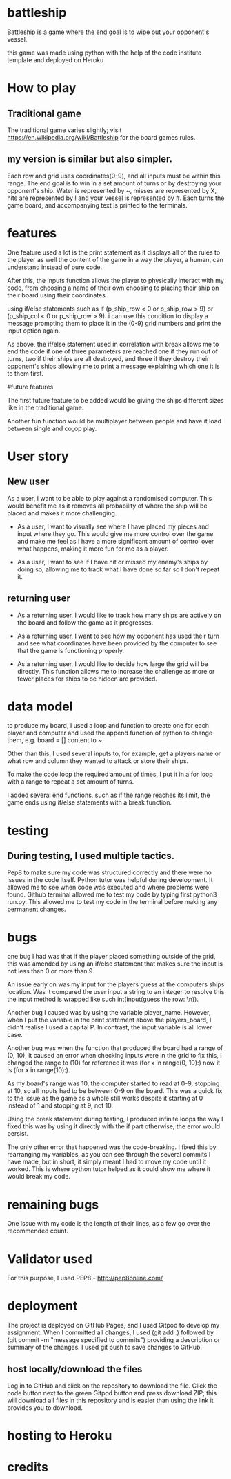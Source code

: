 # battleship
Battleship is a game where the end goal is to wipe out your opponent's vessel.

this game was made using python with the help of the code institute template and deployed on Heroku

# How to play
## Traditional game
The traditional game varies slightly; visit https://en.wikipedia.org/wiki/Battleship for the board games rules.

## my version is similar but also simpler.
Each row and grid uses coordinates(0-9), and all inputs must be within this range.
The end goal is to win in a set amount of turns or by destroying your opponent's ship.
Water is represented by ~, misses are represented by X, hits are represented by ! and your vessel is represented by #.
Each turns the game board, and accompanying text is printed to the terminals.

# features

One feature used a lot is the print statement as it displays all of the rules to the player as well the content of the game in a way the player, a human, can understand instead of pure code.

After this, the inputs function allows the player to physically interact with my code, from choosing a name of their own choosing to placing their ship on their board using their coordinates.

using if/else statements such as  if (p_ship_row < 0 or p_ship_row > 9) or (p_ship_col < 0 or p_ship_row > 9): i can use this condition to display a message prompting them to place it in the (0-9) grid numbers and print the input option again.

As above, the if/else statement used in correlation with break allows me to end the code if one of three parameters are reached one if they run out of turns, two if their ships are all destroyed, and three if they destroy their opponent's ships allowing me to print a message explaining which one it is to them first.

#future features

The first future feature to be added would be giving the ships different sizes like in the traditional game.

Another fun function would be multiplayer between people and have it load between single and co_op play.

# User story

## New user

As a user, I want to be able to play against a randomised computer. This would benefit me as it removes all probability of where the ship will be placed and makes it more challenging.

- As a user, I want to visually see where I have placed my pieces and input where they go. This would give me more control over the game and make me feel as I have a more significant amount of control over what happens, making it more fun for me as a player.

- As a user, I want to see if I have hit or missed my enemy's ships by doing so, allowing me to track what I have done so far so I don't repeat it.


## returning user

- As a returning user, I would like to track how many ships are actively on the board and follow the game as it progresses.

- As a returning user, I want to see how my opponent has used their turn and see what coordinates have been provided by the computer to see that the game is functioning properly.

- As a returning user, I would like to decide how large the grid will be directly. This function allows me to increase the challenge as more or fewer places for ships to be hidden are provided.

# data model
to produce my board, I used a loop and function to create one for each player and computer and used the append function of python to change them, e.g. board = [] content to ~.

Other than this, I used several inputs to, for example, get a players name or what row and column they wanted to attack or store their ships.

To make the code loop the required amount of times, I put it in a for loop with a range to repeat a set amount of turns. 

I added several end functions, such as if the range reaches its limit, the game ends using if/else statements with a break function.

# testing

## During testing, I used multiple tactics.
Pep8 to make sure my code was structured correctly and there were no issues in the code itself.
Python tutor was helpful during development. It allowed me to see when code was executed and where problems were found.
Github terminal allowed me to test my code by typing first python3 run.py. This allowed me to test my code in the terminal before making any permanent changes.

# bugs
one bug I had was that if the player placed something outside of the grid, this was amended by using an if/else statement that makes sure the input is not less than 0 or more than 9.

An issue early on was my input for the players guess at the computers ships location. Was it compared the user input a string to an integer to resolve this the input method is wrapped like such int(input(guess the row:   \n)).

Another bug I caused was by using the variable player_name. However, when I put the variable in the print statement above the players_board, I didn't realise I used a capital P. In contrast, the input variable is all lower case.

Another bug was when the function that produced the board had a range of (0, 10), it caused an error when checking inputs were in the grid to fix this, I changed the range to (10) for reference it was (for x in range(0, 10):) now it is (for x in range(10):).

As my board's range was 10, the computer started to read at 0-9, stopping at 10, so all inputs had to be between 0-9 on the board. This was a quick fix to the issue as the game as a whole still works despite it starting at 0 instead of 1 and stopping at 9, not 10.

Using the break statement during testing, I produced infinite loops the way I fixed this was by using it directly with the if part otherwise, the error would persist.

The only other error that happened was the code-breaking. I fixed this by rearranging my variables, as you can see through the several commits I have made, but in short, it simply meant I had to move my code until it worked. This is where python tutor helped as it could show me where it would break my code.

# remaining bugs

One issue with my code is the length of their lines, as a few go over the recommended count.

# Validator used

For this purpose, I used PEP8 - http://pep8online.com/

# deployment

The project is deployed on GitHub Pages, and I used Gitpod to develop my assignment. When I committed all changes, I used (git add .) followed by (git commit -m "message specified to commits") providing a description or summary of the changes. I used git push to save changes to GitHub.

## host locally/download the files
Log in to GitHub and click on the repository to download the file. Click the code button next to the green Gitpod button and press download ZIP; this will download all files in this repository and is easier than using the link it provides you to download.

# hosting to Heroku

# credits
